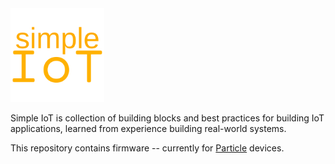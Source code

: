 <img src="docs/simple-iot-logo.png?raw=true" width="150">

Simple IoT is collection of building blocks and best practices
for building IoT applications, learned from experience building
real-world systems.

This repository contains firmware -- currently for [Particle](https://www.particle.io/)
devices.
